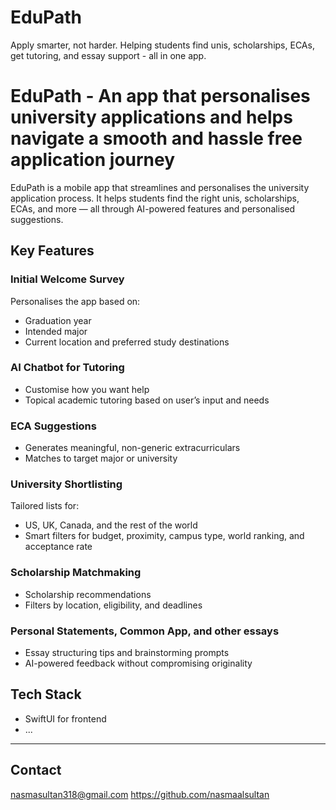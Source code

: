 # EduPath
Apply smarter, not harder. Helping students find unis, scholarships, ECAs, get tutoring, and essay support - all in one app.

# EduPath - An app that personalises university applications and helps navigate a smooth and hassle free application journey

EduPath is a mobile app that streamlines and personalises the university application process. It helps students find the right unis, scholarships, ECAs, and more — all through AI-powered features and personalised suggestions.

## Key Features

### Initial Welcome Survey
Personalises the app based on:
- Graduation year
- Intended major
- Current location and preferred study destinations

### AI Chatbot for Tutoring
- Customise how you want help
- Topical academic tutoring based on user’s input and needs

### ECA Suggestions
- Generates meaningful, non-generic extracurriculars
- Matches to target major or university

### University Shortlisting
Tailored lists for:
- US, UK, Canada, and the rest of the world
- Smart filters for budget, proximity, campus type, world ranking, and acceptance rate

### Scholarship Matchmaking
- Scholarship recommendations
- Filters by location, eligibility, and deadlines

### Personal Statements, Common App, and other essays
- Essay structuring tips and brainstorming prompts
- AI-powered feedback without compromising originality

## Tech Stack
- SwiftUI for frontend
- ...

---

## Contact
nasmasultan318@gmail.com
https://github.com/nasmaalsultan
